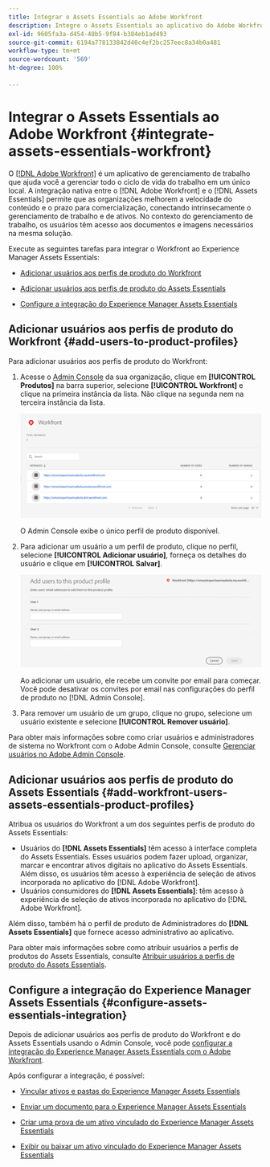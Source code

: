 ```yaml
---
title: Integrar o Assets Essentials ao Adobe Workfront
description: Integre o Assets Essentials ao aplicativo do Adobe Workfront para poder acessar o repositório do Assets Essentials no aplicativo do Workfront.
exl-id: 9605fa3a-d454-48b5-9f84-b384eb1ad493
source-git-commit: 6194a778133842d40c4ef2bc257eec8a34b0a481
workflow-type: tm+mt
source-wordcount: '569'
ht-degree: 100%

---
```


# Integrar o Assets Essentials ao Adobe Workfront {#integrate-assets-essentials-workfront}

O [[!DNL Adobe Workfront]](https://www.workfront.com/) é um aplicativo de gerenciamento de trabalho que ajuda você a gerenciar todo o ciclo de vida do trabalho em um único local. A integração nativa entre o [!DNL Adobe Workfront] e o [!DNL Assets Essentials] permite que as organizações melhorem a velocidade do conteúdo e o prazo para comercialização, conectando intrinsecamente o gerenciamento de trabalho e de ativos. No contexto do gerenciamento de trabalho, os usuários têm acesso aos documentos e imagens necessários na mesma solução.

Execute as seguintes tarefas para integrar o Workfront ao Experience Manager Assets Essentials:

* [Adicionar usuários aos perfis de produto do Workfront](#add-users-to-product-profiles)

* [Adicionar usuários aos perfis de produto do Assets Essentials](#add-workfront-users-assets-essentials-product-profiles)

* [Configure a integração do Experience Manager Assets Essentials](#configure-assets-essentials-integration)

## Adicionar usuários aos perfis de produto do Workfront {#add-users-to-product-profiles}

Para adicionar usuários aos perfis de produto do Workfront:

1. Acesse o [Admin Console](https://adminconsole.adobe.com) da sua organização, clique em **[!UICONTROL Produtos]** na barra superior, selecione **[!UICONTROL Workfront]** e clique na primeira instância da lista. Não clique na segunda nem na terceira instância da lista.

   ![Perfil de administrador do Admin Console](assets/workfront-instances.png)

   O Admin Console exibe o único perfil de produto disponível.

1. Para adicionar um usuário a um perfil de produto, clique no perfil, selecione **[!UICONTROL Adicionar usuário]**, forneça os detalhes do usuário e clique em **[!UICONTROL Salvar]**.

   ![Adicionar perfil de administrador de usuários](assets/add-users-workfront.png)

   Ao adicionar um usuário, ele recebe um convite por email para começar. Você pode desativar os convites por email nas configurações do perfil de produto no [!DNL Admin Console].

1. Para remover um usuário de um grupo, clique no grupo, selecione um usuário existente e selecione **[!UICONTROL Remover usuário]**.

Para obter mais informações sobre como criar usuários e administradores de sistema no Workfront com o Adobe Admin Console, consulte [Gerenciar usuários no Adobe Admin Console](https://one.workfront.com/s/document-item?bundleId=the-new-workfront-experience&amp;topicId=Content%2FAdministration_and_Setup%2FAdd_users%2FCreate_and_manage_users%2Fadmin-console.htm&amp;_LANG=enus).

## Adicionar usuários aos perfis de produto do Assets Essentials {#add-workfront-users-assets-essentials-product-profiles}

Atribua os usuários do Workfront a um dos seguintes perfis de produto do Assets Essentials:

* Usuários do **[!DNL Assets Essentials]** têm acesso à interface completa do Assets Essentials. Esses usuários podem fazer upload, organizar, marcar e encontrar ativos digitais no aplicativo do Assets Essentials. Além disso, os usuários têm acesso à experiência de seleção de ativos incorporada no aplicativo do [!DNL Adobe Workfront].
* Usuários consumidores do **[!DNL Assets Essentials]**: têm acesso à experiência de seleção de ativos incorporada no aplicativo do [!DNL Adobe Workfront].

Além disso, também há o perfil de produto de Administradores do **[!DNL Assets Essentials]** que fornece acesso administrativo ao aplicativo.

Para obter mais informações sobre como atribuir usuários a perfis de produtos do Assets Essentials, consulte [Atribuir usuários a perfis de produto do Assets Essentials](deploy-administer.md#add-users-to-product-profiles).

## Configure a integração do Experience Manager Assets Essentials {#configure-assets-essentials-integration}

Depois de adicionar usuários aos perfis de produto do Workfront e do Assets Essentials usando o Admin Console, você pode [configurar a integração do Experience Manager Assets Essentials com o Adobe Workfront](https://one.workfront.com/s/document-item?bundleId=the-new-workfront-experience&amp;topicId=Content%2FDocuments%2FAdobe_Workfront_for_Experience_Manager_Assets_Essentials%2F_workfront-for-aem-asset-essentials.htm).

Após configurar a integração, é possível:

* [Vincular ativos e pastas do Experience Manager Assets Essentials](https://one.workfront.com/s/document-item?bundleId=the-new-workfront-experience&amp;topicId=Content%2FDocuments%2FAdobe_Workfront_for_Experience_Manager_Assets_Essentials%2Flink-to-aem.htm&amp;_LANG=enus)

* [Enviar um documento para o Experience Manager Assets Essentials](https://one.workfront.com/s/document-item?bundleId=the-new-workfront-experience&amp;topicId=Content%2FDocuments%2FAdobe_Workfront_for_Experience_Manager_Assets_Essentials%2Fsend-to-aem.htm&amp;_LANG=enus)

* [Criar uma prova de um ativo vinculado do Experience Manager Assets Essentials](https://one.workfront.com/s/document-item?bundleId=the-new-workfront-experience&amp;topicId=Content%2FDocuments%2FAdobe_Workfront_for_Experience_Manager_Assets_Essentials%2Fproof-linked-asset-aem.htm)

* [Exibir ou baixar um ativo vinculado do Experience Manager Assets Essentials](https://one.workfront.com/s/document-item?bundleId=the-new-workfront-experience&amp;topicId=Content%2FDocuments%2FAdobe_Workfront_for_Experience_Manager_Assets_Essentials%2Fview-download-asset.htm)
